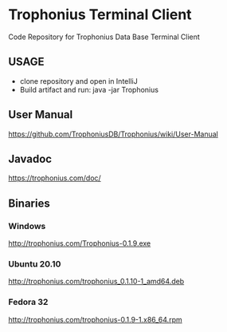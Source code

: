 # Trophonius Terminal Client
Code Repository for Trophonius Data Base Terminal Client

## USAGE
- clone repository and open in IntelliJ
- Build artifact and run: java -jar Trophonius  

## User Manual
https://github.com/TrophoniusDB/Trophonius/wiki/User-Manual

## Javadoc
https://trophonius.com/doc/

## Binaries

### Windows 
http://trophonius.com/Trophonius-0.1.9.exe

### Ubuntu 20.10
http://trophonius.com/trophonius_0.1.10-1_amd64.deb

### Fedora 32
http://trophonius.com/trophonius-0.1.9-1.x86_64.rpm
